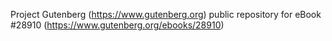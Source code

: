 Project Gutenberg (https://www.gutenberg.org) public repository for eBook #28910 (https://www.gutenberg.org/ebooks/28910)
